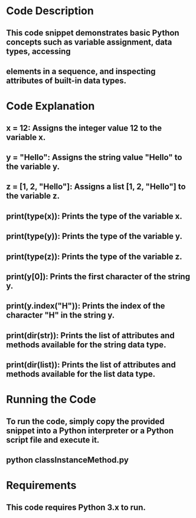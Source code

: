 # Code Description

## This code snippet demonstrates basic Python concepts such as variable assignment, data types, accessing 

## elements in a sequence, and inspecting attributes of built-in data types.

# Code Explanation

## x = 12: Assigns the integer value 12 to the variable x.

## y = "Hello": Assigns the string value "Hello" to the variable y.

## z = [1, 2, "Hello"]: Assigns a list [1, 2, "Hello"] to the variable z.

## print(type(x)): Prints the type of the variable x.

## print(type(y)): Prints the type of the variable y.

## print(type(z)): Prints the type of the variable z.

## print(y[0]): Prints the first character of the string y.

## print(y.index("H")): Prints the index of the character "H" in the string y.

## print(dir(str)): Prints the list of attributes and methods available for the string data type.

## print(dir(list)): Prints the list of attributes and methods available for the list data type.

# Running the Code

## To run the code, simply copy the provided snippet into a Python interpreter or a Python script file and execute it.

## python classInstanceMethod.py

# Requirements

## This code requires Python 3.x to run.